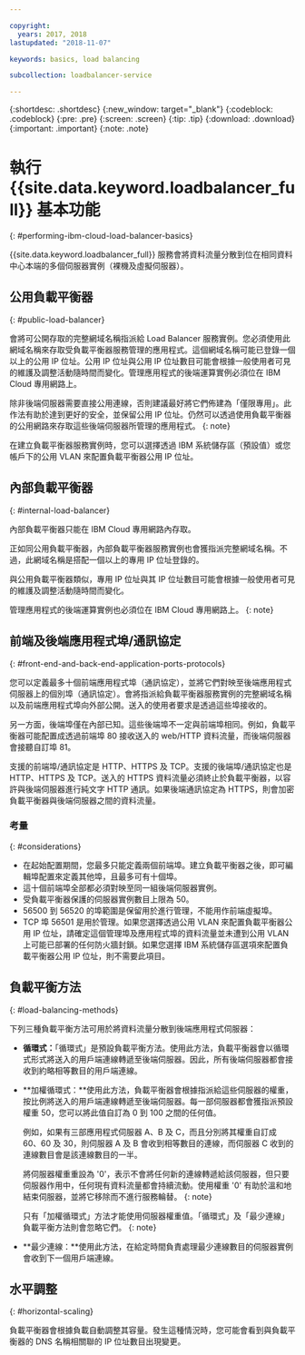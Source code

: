 ```yaml
---

copyright:
  years: 2017, 2018
lastupdated: "2018-11-07"

keywords: basics, load balancing

subcollection: loadbalancer-service

---
```


{:shortdesc: .shortdesc}
{:new_window: target="_blank"}
{:codeblock: .codeblock}
{:pre: .pre}
{:screen: .screen}
{:tip: .tip}
{:download: .download}
{:important: .important}
{:note: .note}

# 執行 {{site.data.keyword.loadbalancer_full}} 基本功能
{: #performing-ibm-cloud-load-balancer-basics}

{{site.data.keyword.loadbalancer_full}} 服務會將資料流量分散到位在相同資料中心本端的多個伺服器實例（裸機及虛擬伺服器）。

## 公用負載平衡器
{: #public-load-balancer}

會將可公開存取的完整網域名稱指派給 Load Balancer 服務實例。您必須使用此網域名稱來存取受負載平衡器服務管理的應用程式。這個網域名稱可能已登錄一個以上的公用 IP 位址。公用 IP 位址與公用 IP 位址數目可能會根據一般使用者可見的維護及調整活動隨時間而變化。管理應用程式的後端運算實例必須位在 IBM Cloud 專用網路上。

除非後端伺服器需要直接公用連線，否則建議最好將它們佈建為「僅限專用」。此作法有助於達到更好的安全，並保留公用 IP 位址。仍然可以透過使用負載平衡器的公用網路來存取這些後端伺服器所管理的應用程式。
{: note}  

在建立負載平衡器服務實例時，您可以選擇透過 IBM 系統儲存區（預設值）或您帳戶下的公用 VLAN 來配置負載平衡器公用 IP 位址。

## 內部負載平衡器
{: #internal-load-balancer}

內部負載平衡器只能在 IBM Cloud 專用網路內存取。

正如同公用負載平衡器，內部負載平衡器服務實例也會獲指派完整網域名稱。不過，此網域名稱是搭配一個以上的專用 IP 位址登錄的。

與公用負載平衡器類似，專用 IP 位址與其 IP 位址數目可能會根據一般使用者可見的維護及調整活動隨時間而變化。

管理應用程式的後端運算實例也必須位在 IBM Cloud 專用網路上。
{: note}

## 前端及後端應用程式埠/通訊協定
{: #front-end-and-back-end-application-ports-protocols}

您可以定義最多十個前端應用程式埠（通訊協定），並將它們對映至後端應用程式伺服器上的個別埠（通訊協定）。會將指派給負載平衡器服務實例的完整網域名稱以及前端應用程式埠向外部公開。送入的使用者要求是透過這些埠接收的。

另一方面，後端埠僅在內部已知。這些後端埠不一定與前端埠相同。例如，負載平衡器可能配置成透過前端埠 80 接收送入的 web/HTTP 資料流量，而後端伺服器會接聽自訂埠 81。

支援的前端埠/通訊協定是 HTTP、HTTPS 及 TCP。支援的後端埠/通訊協定也是 HTTP、HTTPS 及 TCP。送入的 HTTPS 資料流量必須終止於負載平衡器，以容許與後端伺服器進行純文字 HTTP 通訊。如果後端通訊協定為 HTTPS，則會加密負載平衡器與後端伺服器之間的資料流量。

### 考量
{: #considerations}

* 在起始配置期間，您最多只能定義兩個前端埠。建立負載平衡器之後，即可編輯埠配置來定義其他埠，且最多可有十個埠。
* 這十個前端埠全部都必須對映至同一組後端伺服器實例。
* 受負載平衡器保護的伺服器實例數目上限為 50。
* 56500 到 56520 的埠範圍是保留用於進行管理，不能用作前端虛擬埠。
* TCP 埠 56501 是用於管理。如果您選擇透過公用 VLAN 來配置負載平衡器公用 IP 位址，請確定這個管理埠及應用程式埠的資料流量並未遭到公用 VLAN 上可能已部署的任何防火牆封鎖。如果您選擇 IBM 系統儲存區選項來配置負載平衡器公用 IP 位址，則不需要此項目。

## 負載平衡方法
{: #load-balancing-methods}

下列三種負載平衡方法可用於將資料流量分散到後端應用程式伺服器：

* **循環式：**「循環式」是預設負載平衡方法。使用此方法，負載平衡器會以循環式形式將送入的用戶端連線轉遞至後端伺服器。因此，所有後端伺服器都會接收到約略相等數目的用戶端連線。

* **加權循環式：**使用此方法，負載平衡器會根據指派給這些伺服器的權重，按比例將送入的用戶端連線轉遞至後端伺服器。每一部伺服器都會獲指派預設權重 50，您可以將此值自訂為 0 到 100 之間的任何值。

	例如，如果有三部應用程式伺服器 A、B 及 C，而且分別將其權重自訂成 60、60 及 30，則伺服器 A 及 B 會收到相等數目的連線，而伺服器 C 收到的連線數目會是該連線數目的一半。


	將伺服器權重重設為 '0'，表示不會將任何新的連線轉遞給該伺服器，但只要伺服器作用中，任何現有資料流量都會持續流動。使用權重 '0' 有助於溫和地結束伺服器，並將它移除而不進行服務輪替。
	{: note}

	只有「加權循環式」方法才能使用伺服器權重值。「循環式」及「最少連線」負載平衡方法則會忽略它們。
	{: note}

* **最少連線：**使用此方法，在給定時間負責處理最少連線數目的伺服器實例會收到下一個用戶端連線。

## 水平調整
{: #horizontal-scaling}

負載平衡器會根據負載自動調整其容量。發生這種情況時，您可能會看到與負載平衡器的 DNS 名稱相關聯的 IP 位址數目出現變更。
